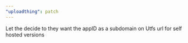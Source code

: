 ```yaml
---
"uploadthing": patch
---
```


Let the decide to they want the appID as a subdomain on Utfs url for self hosted versions
